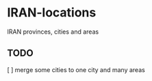 # IRAN-locations
IRAN provinces, cities and areas

## TODO
[ ] merge some cities to one city and many areas
